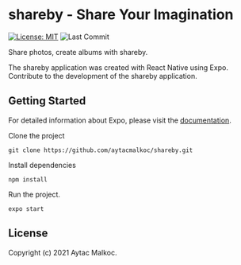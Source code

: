 # shareby - Share Your Imagination

[![License: MIT](https://img.shields.io/badge/License-MIT-yellow.svg)](https://opensource.org/licenses/MIT)
![Last Commit](https://img.shields.io/github/last-commit/aytacmalkoc/shareby)

Share photos, create albums with shareby.

The shareby application was created with React Native using Expo.
Contribute to the development of the shareby application.

## Getting Started

For detailed information about Expo, please visit the [documentation](https://docs.expo.io/).

Clone the project

```
git clone https://github.com/aytacmalkoc/shareby.git
```

Install dependencies

```
npm install
```

Run the project.

```
expo start
```

## License

Copyright (c) 2021 Aytac Malkoc.
